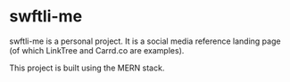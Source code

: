# swftli-me

swftli-me is a personal project. It is a social media reference landing page (of which LinkTree and Carrd.co are examples).

This project is built using the MERN stack.
